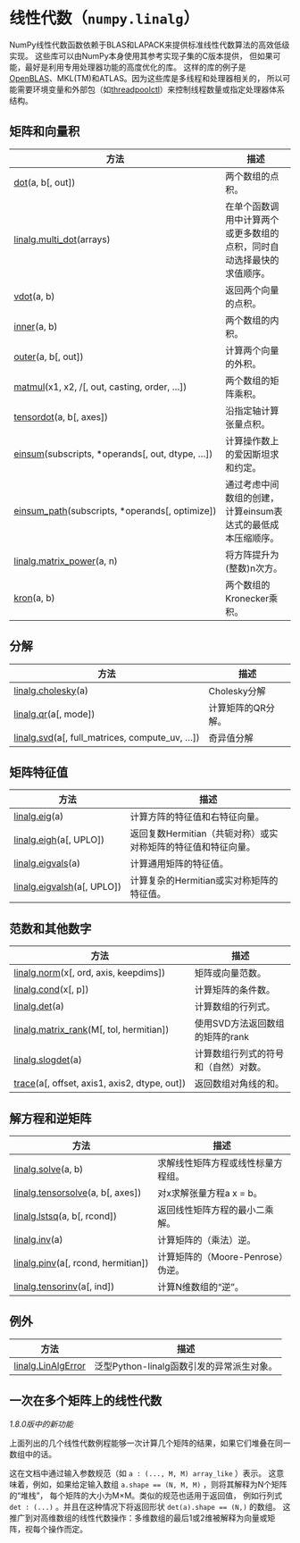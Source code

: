 # 线性代数（``numpy.linalg``）

NumPy线性代数函数依赖于BLAS和LAPACK来提供标准线性代数算法的高效低级实现。
这些库可以由NumPy本身使用其参考实现子集的C版本提供，
但如果可能，最好是利用专用处理器功能的高度优化的库。
这样的库的例子是[OpenBLAS](https://www.openblas.net/)、MKL(TM)和ATLAS。因为这些库是多线程和处理器相关的，
所以可能需要环境变量和外部包（如[threadpoolctl](https://github.com/joblib/threadpoolctl)）来控制线程数量或指定处理器体系结构。

## 矩阵和向量积

方法 | 描述
---|---
[dot](https://numpy.org/devdocs/reference/generated/numpy.dot.html#numpy.dot)(a, b[, out]) | 两个数组的点积。
[linalg.multi_dot](https://numpy.org/devdocs/reference/generated/numpy.linalg.multi_dot.html#numpy.linalg.multi_dot)(arrays) | 在单个函数调用中计算两个或更多数组的点积，同时自动选择最快的求值顺序。
[vdot](https://numpy.org/devdocs/reference/generated/numpy.vdot.html#numpy.vdot)(a, b) | 返回两个向量的点积。
[inner](https://numpy.org/devdocs/reference/generated/numpy.inner.html#numpy.inner)(a, b) | 两个数组的内积。
[outer](https://numpy.org/devdocs/reference/generated/numpy.outer.html#numpy.outer)(a, b[, out]) | 计算两个向量的外积。
[matmul](https://numpy.org/devdocs/reference/generated/numpy.matmul.html#numpy.matmul)(x1, x2, /[, out, casting, order, …]) | 两个数组的矩阵乘积。
[tensordot](https://numpy.org/devdocs/reference/generated/numpy.tensordot.html#numpy.tensordot)(a, b[, axes]) | 沿指定轴计算张量点积。
[einsum](https://numpy.org/devdocs/reference/generated/numpy.einsum.html#numpy.einsum)(subscripts, *operands[, out, dtype, …]) | 计算操作数上的爱因斯坦求和约定。
[einsum_path](https://numpy.org/devdocs/reference/generated/numpy.einsum_path.html#numpy.einsum_path)(subscripts, *operands[, optimize]) | 通过考虑中间数组的创建，计算einsum表达式的最低成本压缩顺序。
[linalg.matrix_power](https://numpy.org/devdocs/reference/generated/numpy.linalg.matrix_power.html#numpy.linalg.matrix_power)(a, n) | 将方阵提升为(整数)n次方。
[kron](https://numpy.org/devdocs/reference/generated/numpy.kron.html#numpy.kron)(a, b) | 两个数组的Kronecker乘积。

## 分解

方法 | 描述
---|---
[linalg.cholesky](https://numpy.org/devdocs/reference/generated/numpy.linalg.cholesky.html#numpy.linalg.cholesky)(a) | Cholesky分解
[linalg.qr](https://numpy.org/devdocs/reference/generated/numpy.linalg.qr.html#numpy.linalg.qr)(a[, mode]) | 计算矩阵的QR分解。
[linalg.svd](https://numpy.org/devdocs/reference/generated/numpy.linalg.svd.html#numpy.linalg.svd)(a[, full_matrices, compute_uv, …]) | 奇异值分解

## 矩阵特征值

方法 | 描述
---|---
[linalg.eig](https://numpy.org/devdocs/reference/generated/numpy.linalg.eig.html#numpy.linalg.eig)(a) | 计算方阵的特征值和右特征向量。
[linalg.eigh](https://numpy.org/devdocs/reference/generated/numpy.linalg.eigh.html#numpy.linalg.eigh)(a[, UPLO]) | 返回复数Hermitian（共轭对称）或实对称矩阵的特征值和特征向量。
[linalg.eigvals](https://numpy.org/devdocs/reference/generated/numpy.linalg.eigvals.html#numpy.linalg.eigvals)(a) | 计算通用矩阵的特征值。
[linalg.eigvalsh](https://numpy.org/devdocs/reference/generated/numpy.linalg.eigvalsh.html#numpy.linalg.eigvalsh)(a[, UPLO]) | 计算复杂的Hermitian或实对称矩阵的特征值。

## 范数和其他数字

方法 | 描述
---|---
[linalg.norm](https://numpy.org/devdocs/reference/generated/numpy.linalg.norm.html#numpy.linalg.norm)(x[, ord, axis, keepdims]) | 矩阵或向量范数。
[linalg.cond](https://numpy.org/devdocs/reference/generated/numpy.linalg.cond.html#numpy.linalg.cond)(x[, p]) | 计算矩阵的条件数。
[linalg.det](https://numpy.org/devdocs/reference/generated/numpy.linalg.det.html#numpy.linalg.det)(a) | 计算数组的行列式。
[linalg.matrix_rank](https://numpy.org/devdocs/reference/generated/numpy.linalg.matrix_rank.html#numpy.linalg.matrix_rank)(M[, tol, hermitian]) | 使用SVD方法返回数组的矩阵的rank
[linalg.slogdet](https://numpy.org/devdocs/reference/generated/numpy.linalg.slogdet.html#numpy.linalg.slogdet)(a) | 计算数组行列式的符号和（自然）对数。
[trace](https://numpy.org/devdocs/reference/generated/numpy.trace.html#numpy.trace)(a[, offset, axis1, axis2, dtype, out]) | 返回数组对角线的和。

## 解方程和逆矩阵

方法 | 描述
---|---
[linalg.solve](https://numpy.org/devdocs/reference/generated/numpy.linalg.solve.html#numpy.linalg.solve)(a, b) | 求解线性矩阵方程或线性标量方程组。
[linalg.tensorsolve](https://numpy.org/devdocs/reference/generated/numpy.linalg.tensorsolve.html#numpy.linalg.tensorsolve)(a, b[, axes]) | 对x求解张量方程a x = b。
[linalg.lstsq](https://numpy.org/devdocs/reference/generated/numpy.linalg.lstsq.html#numpy.linalg.lstsq)(a, b[, rcond]) | 返回线性矩阵方程的最小二乘解。
[linalg.inv](https://numpy.org/devdocs/reference/generated/numpy.linalg.inv.html#numpy.linalg.inv)(a) | 计算矩阵的（乘法）逆。
[linalg.pinv](https://numpy.org/devdocs/reference/generated/numpy.linalg.pinv.html#numpy.linalg.pinv)(a[, rcond, hermitian]) | 计算矩阵的（Moore-Penrose）伪逆。
[linalg.tensorinv](https://numpy.org/devdocs/reference/generated/numpy.linalg.tensorinv.html#numpy.linalg.tensorinv)(a[, ind]) | 计算N维数组的“逆”。

## 例外

方法 | 描述
---|---
[linalg.LinAlgError](https://numpy.org/devdocs/reference/generated/numpy.linalg.LinAlgError.html#numpy.linalg.LinAlgError) | 泛型Python-linalg函数引发的异常派生对象。

## 一次在多个矩阵上的线性代数

*1.8.0版中的新功能* 

上面列出的几个线性代数例程能够一次计算几个矩阵的结果，如果它们堆叠在同一数组中的话。

这在文档中通过输入参数规范（如 ``a : (..., M, M) array_like`` ）表示。
这意味着，例如，如果给定输入数组 ``a.shape == (N, M, M)`` ，则将其解释为N个矩阵的“堆栈”，
每个矩阵的大小为M×M。类似的规范也适用于返回值，
例如行列式 ``det : (...)`` 。并且在这种情况下将返回形状 ``det(a).shape == (N,)`` 的数组。
这推广到对高维数组的线性代数操作：多维数组的最后1或2维被解释为向量或矩阵，视每个操作而定。
